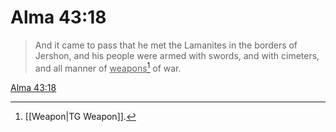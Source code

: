 # Alma 43:18

> And it came to pass that he met the Lamanites in the borders of Jershon, and his people were armed with swords, and with cimeters, and all manner of <u>weapons</u>[^a] of war.

[Alma 43:18](https://www.churchofjesuschrist.org/study/scriptures/bofm/alma/43?lang=eng&id=p18#p18)


[^a]: [[Weapon|TG Weapon]].  
